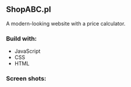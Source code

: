 ## ShopABC.pl

A modern-looking website with a price calculator.

### Build with:
- JavaScript
- CSS
- HTML

### Screen shots:
